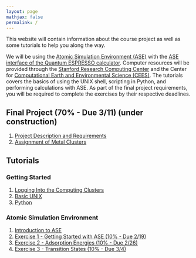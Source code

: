 ```yaml
---
layout: page
mathjax: false 
permalink: /
---
```


This website will contain information about the course project as well as some tutorials to help you along the way.

We will be using the [Atomic Simulation Environment (ASE)](https://wiki.fysik.dtu.dk/ase/) with the [ASE interface of the Quantum ESPRESSO calculator](http://github.com/vossjo/ase-espresso). Computer resources will be provided through the [Stanford Research Computing Center](https://srcc.stanford.edu/) and the Center for [Computational Earth  and Environmental Science (CEES)](http://cees.stanford.edu/index.php). The tutorials covers the basics of using the UNIX shell, scripting in Python, and performing calculations with ASE. As part of the final project requirements, you will be required to complete the exercises by their respective deadlines.

## Final Project (70% - Due 3/11) (under construction)
1. [Project Description and Requirements](Project/)
2. [Assignment of Metal Clusters](Project_Assignments/)

## Tutorials

### Getting Started

1. [Logging Into the Computing Clusters](Clusters/)
2. [Basic UNIX](UNIX/)
3. [Python](Python/)

### Atomic Simulation Environment

1. [Introduction to ASE](ASE/)
2. [Exercise 1 - Getting Started with ASE (10% - Due 2/19)](ASE/Getting_Started/)
3. [Exercise 2 - Adsorption Energies (10% - Due 2/26)](ASE/Adsorption/)
4. [Exercise 3 - Transition States (10% - Due 3/4)](ASE/Transition_States/)


